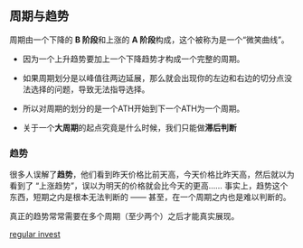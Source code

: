## 周期与趋势



周期由一个下降的 **B 阶段**和上涨的 **A 阶段**构成，这个被称为是一个“微笑曲线”。

* 因为一个上升趋势要加上一个下降趋势才构成一个完整的周期。
* 如果周期划分是以峰值往两边延展，那么就会出现你的左边和右边的切分点没法选择的问题，导致无法指导选择。
* 所以对周期的划分的是一个ATH开始到下一个ATH为一个周期。

* 关于一个**大周期**的起点究竟是什么时候，我们只能做**滞后判断** 

### 趋势

很多人误解了**趋势**，他们看到昨天价格比前天高，今天价格比昨天高，然后就以为看到了 “上涨趋势”，误以为明天的价格就会比今天的更高…… 事实上，趋势这个东西，短期之内是根本无法判断的 —— 甚至，在一个周期之内也是难以判断的。

真正的趋势常常需要在多个周期（至少两个）之后才能真实展现。 





[regular invest](https://ri.firesbox.com/#/cn/?id=_12-%e6%89%80%e8%b0%93%e9%95%bf%e6%9c%9f%e5%ae%83%e7%a9%b6%e7%ab%9f%e6%98%af%e5%a4%9a%e4%b9%85)